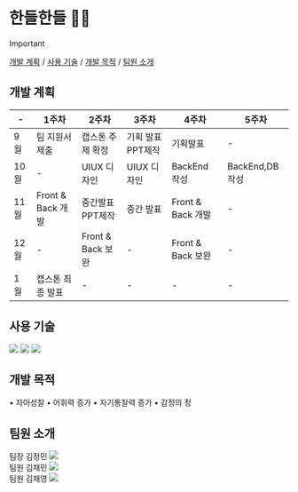 # 한들한들 🌿🍂
>[!important]
>[개발 계획](#개발-계획)  /  [사용 기술](#사용-기술)  /  [개발 목적](#개발-목적)   /   [팀원 소개](#팀원-소개)


## 개발 계획
|  -  |1주차|2주차|3주차|4주차|5주차|
|---|---|---|---|---|---|
|9월|팀 지원서 제출|캡스톤 주제 확정|기획 발표 PPT제작|기획발표|  -  |
|10월|  -  |UIUX 디자인| UIUX 디자인|BackEnd 작성| BackEnd,DB 작성|
|11월| Front & Back 개발|중간발표 PPT제작|중간 발표| Front & Back 개발|  -  |
|12월|  -  | Front & Back 보완|  -  | Front & Back 보완|  -  |
|1월|캡스톤 최종 발표|  -  |  -  |  -  |  -  |

## 사용 기술
  <img src="https://img.shields.io/badge/flutter-02569B?style=for-the-badge&logo=flutter&logoColor=white"> <img src="https://img.shields.io/badge/Firebase-DD2C00?style=for-the-badge&logo=Firebase&logoColor=white"> <img src="https://img.shields.io/badge/Firestore-DD2C00?style=for-the-badge&logo=Firebase&logoColor=white">

## 개발 목적
  • 자아성찰
  • 어휘력 증가
  • 자기통찰력 증가
  • 감정의 정

## 팀원 소개
팀장 김정민       <a href="https://github.com/wjmals"><img src="https://img.shields.io/badge/github-181717?style=flat-square&logo=github&logoColor=white"/></a> <br>
팀원 김채민       <a href="https://github.com/coals615"><img src="https://img.shields.io/badge/github-181717?style=flat-square&logo=github&logoColor=white"/></a> <br>
팀원 김채영       <a href="https://github.com/chaee12345"><img src="https://img.shields.io/badge/github-181717?style=flat-square&logo=github&logoColor=white"/></a>


